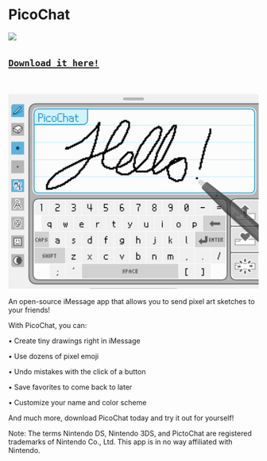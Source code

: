 # PicoChat

![](https://img.shields.io/github/license/IdreesInc/PicoChat)

## [`Download it here!`](https://apps.apple.com/us/app/picochat/id6741395468)
<br/>

![](images/cropped-preview.png)

An open-source iMessage app that allows you to send pixel art sketches to your friends!


With PicoChat, you can:

• Create tiny drawings right in iMessage

• Use dozens of pixel emoji

• Undo mistakes with the click of a button

• Save favorites to come back to later

• Customize your name and color scheme

And much more, download PicoChat today and try it out for yourself!


Note: The terms Nintendo DS, Nintendo 3DS, and PictoChat are registered trademarks of Nintendo Co., Ltd. This app is in no way affiliated with Nintendo.
